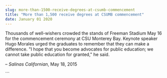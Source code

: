 ```yaml
---
slug: more-than-1500-receive-degrees-at-csumb-commencement
title: "More than 1,500 receive degrees at CSUMB commencement"
date: January 01 2020
---
```


 
<p>
  Thousands of well&#45;wishers crowded the stands of Freeman Stadium May 16 for
  the commencement ceremony at CSU Monterey Bay. Keynote speaker Hugo Morales
  urged the graduates to remember that they can make a difference. "I hope that
  you become advocates for public education; we cannot take public education for
  granted," he said.
</p>
<p>– <em>Salinas Californian</em>, May 18, 2015</p>
```
